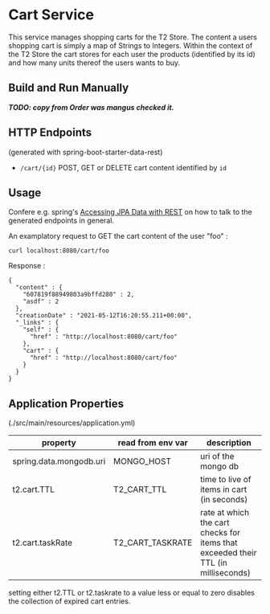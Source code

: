 # Cart Service

This service manages shopping carts for the T2 Store.
The content a users shopping cart is simply a map of Strings to Integers.
Within the context of the T2 Store the cart stores for each user the products (identified by its id) and how many units thereof the users wants to buy.


## Build and Run Manually

_**TODO: copy from Order was mangus checked it.**_

## HTTP Endpoints

(generated with spring-boot-starter-data-rest)

* ``/cart/{id}`` POST, GET or DELETE cart content identified by ``id``

## Usage

Confere e.g. spring's [Accessing JPA Data with REST](https://spring.io/guides/gs/accessing-data-rest/) on how to talk to the generated endpoints in general.

An examplatory request to GET the cart content of the user "foo" : 
```
curl localhost:8080/cart/foo
```
Response : 
```
{
  "content" : {
    "607819f88949803a9bffd280" : 2,
    "asdf" : 2
  },
  "creationDate" : "2021-05-12T16:20:55.211+00:00",
  "_links" : {
    "self" : {
      "href" : "http://localhost:8080/cart/foo"
    },
    "cart" : {
      "href" : "http://localhost:8080/cart/foo"
    }
  }
}

```

## Application Properties
(./src/main/resources/application.yml)

property | read from env var | description |
-------- | ----------------- | ----------- |
spring.data.mongodb.uri | MONGO_HOST | uri of the mongo db
t2.cart.TTL		| T2_CART_TTL | time to live of items in cart (in seconds)
t2.cart.taskRate	| T2_CART_TASKRATE | rate at which the cart checks for items that exceeded their TTL (in milliseconds)

setting either t2.TTL or t2.taskrate to a value less or equal to zero disables the collection of expired cart entries.